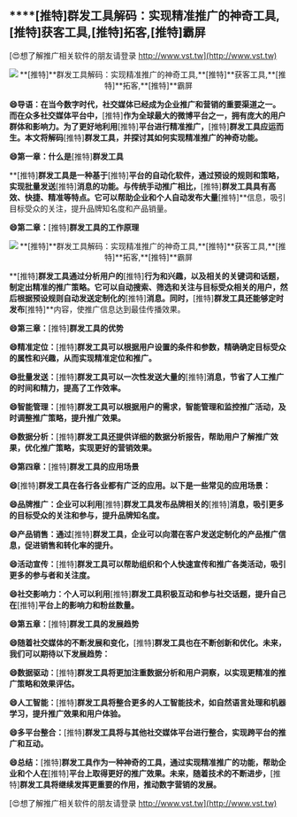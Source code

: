 ## ****[推特]**群发工具解码：实现精准推广的神奇工具,**[推特]**获客工具,**[推特]**拓客,**[推特]**霸屏**

[😍想了解推广相关软件的朋友请登录 http://www.vst.tw](http://www.vst.tw)

 <center><img src="https://vst.tw/MP4/tuiguang/png/5.png" alt="**[推特]**群发工具解码：实现精准推广的神奇工具,**[推特]**获客工具,**[推特]**拓客,**[推特]**霸屏"></center>

**😄导语：在当今数字时代，社交媒体已经成为企业推广和营销的重要渠道之一。而在众多社交媒体平台中，**[推特]**作为全球最大的微博平台之一，拥有庞大的用户群体和影响力。为了更好地利用**[推特]**平台进行精准推广，**[推特]**群发工具应运而生。本文将解码**[推特]**群发工具，并探讨其如何实现精准推广的神奇功能。**

**😄第一章：什么是**[推特]**群发工具**

**[推特]**群发工具是一种基于**[推特]**平台的自动化软件，通过预设的规则和策略，实现批量发送**[推特]**消息的功能。与传统手动推广相比，**[推特]**群发工具具有高效、快捷、精准等特点。它可以帮助企业和个人自动发布大量**[推特]**信息，吸引目标受众的关注，提升品牌知名度和产品销量。

**😄第二章：**[推特]**群发工具的工作原理**

 <center><img src="https://vst.tw/MP4/tuiguang/png/3.png" alt="**[推特]**群发工具解码：实现精准推广的神奇工具,**[推特]**获客工具,**[推特]**拓客,**[推特]**霸屏"></center>

**[推特]**群发工具通过分析用户的**[推特]**行为和兴趣，以及相关的关键词和话题，制定出精准的推广策略。它可以自动搜索、筛选和关注与目标受众相关的用户，然后根据预设规则自动发送定制化的**[推特]**消息。同时，**[推特]**群发工具还能够定时发布**[推特]**内容，使推广信息达到最佳传播效果。

**😄第三章：**[推特]**群发工具的优势**

**😄精准定位：**[推特]**群发工具可以根据用户设置的条件和参数，精确确定目标受众的属性和兴趣，从而实现精准定位和推广。**

**😄批量发送：**[推特]**群发工具可以一次性发送大量的**[推特]**消息，节省了人工推广的时间和精力，提高了工作效率。**

**😄智能管理：**[推特]**群发工具可以根据用户的需求，智能管理和监控推广活动，及时调整推广策略，提升推广效果。**

**😄数据分析：**[推特]**群发工具还提供详细的数据分析报告，帮助用户了解推广效果，优化推广策略，实现更好的营销效果。**

**😄第四章：**[推特]**群发工具的应用场景**

**😄**[推特]**群发工具在各行各业都有广泛的应用。以下是一些常见的应用场景：**

**😄品牌推广：企业可以利用**[推特]**群发工具发布品牌相关的**[推特]**消息，吸引更多的目标受众的关注和参与，提升品牌知名度。**

**😄产品销售：通过**[推特]**群发工具，企业可以向潜在客户发送定制化的产品推广信息，促进销售和转化率的提升。**

**😄活动宣传：**[推特]**群发工具可以帮助组织和个人快速宣传和推广各类活动，吸引更多的参与者和关注度。**

**😄社交影响力：个人可以利用**[推特]**群发工具积极互动和参与社交话题，提升自己在**[推特]**平台上的影响力和粉丝数量。**

**😄第五章：**[推特]**群发工具的发展趋势**

**😄随着社交媒体的不断发展和变化，**[推特]**群发工具也在不断创新和优化。未来，我们可以期待以下发展趋势：**

**😄数据驱动：**[推特]**群发工具将更加注重数据分析和用户洞察，以实现更精准的推广策略和效果评估。**

**😄人工智能：**[推特]**群发工具将整合更多的人工智能技术，如自然语言处理和机器学习，提升推广效果和用户体验。**

**😄多平台整合：**[推特]**群发工具将与其他社交媒体平台进行整合，实现跨平台的推广和互动。**

**😄总结：**[推特]**群发工具作为一种神奇的工具，通过实现精准推广的功能，帮助企业和个人在**[推特]**平台上取得更好的推广效果。未来，随着技术的不断进步，**[推特]**群发工具将继续发挥更重要的作用，推动数字营销的发展。**

[😍想了解推广相关软件的朋友请登录 http://www.vst.tw](http://www.vst.tw)



